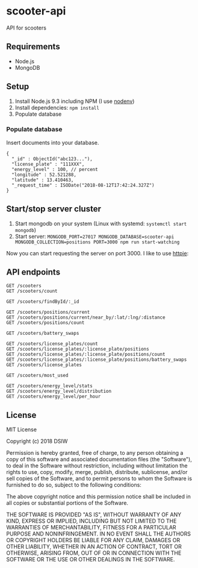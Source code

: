 # scooter-api

API for scooters

## Requirements

* Node.js
* MongoDB

## Setup

1. Install Node.js 9.3 including NPM (I use [nodenv](https://github.com/nodenv/nodenv))
2. Install dependencies: `npm install`
3. Populate database

### Populate database

Insert documents into your database.

```
{
  "_id" : ObjectId("abc123..."),
  "license_plate" : "111XXX",
  "energy_level" : 100, // percent
  "longitude" : 52.521288,
  "latitude" : 13.410463,
  "_request_time" : ISODate("2018-08-12T17:42:24.327Z")
}
```

## Start/stop server cluster

1. Start mongodb on your system (Linux with systemd: `systemctl start mongodb`)
2. Start server: `MONGODB_PORT=27017 MONGODB_DATABASE=scooter-api MONGODB_COLLECTION=positions PORT=3000 npm run start-watching`

Now you can start requesting the server on port 3000. I like to use [httpie](https://httpie.org):

## API endpoints

```
GET /scooters
GET /scooters/count

GET /scooters/findById/:_id

GET /scooters/positions/current
GET /scooters/positions/current/near_by/:lat/:lng/:distance
GET /scooters/positions/count

GET /scooters/battery_swaps

GET /scooters/license_plates/count
GET /scooters/license_plates/:license_plate/positions
GET /scooters/license_plates/:license_plate/positions/count
GET /scooters/license_plates/:license_plate/positions/battery_swaps
GET /scooters/license_plates

GET /scooters/most_used

GET /scooters/energy_level/stats
GET /scooters/energy_level/distribution
GET /scooters/energy_level/per_hour
```

## License

MIT License

Copyright (c) 2018 DSIW

Permission is hereby granted, free of charge, to any person obtaining a copy
of this software and associated documentation files (the "Software"), to deal
in the Software without restriction, including without limitation the rights
to use, copy, modify, merge, publish, distribute, sublicense, and/or sell
copies of the Software, and to permit persons to whom the Software is
furnished to do so, subject to the following conditions:

The above copyright notice and this permission notice shall be included in all
copies or substantial portions of the Software.

THE SOFTWARE IS PROVIDED "AS IS", WITHOUT WARRANTY OF ANY KIND, EXPRESS OR
IMPLIED, INCLUDING BUT NOT LIMITED TO THE WARRANTIES OF MERCHANTABILITY,
FITNESS FOR A PARTICULAR PURPOSE AND NONINFRINGEMENT. IN NO EVENT SHALL THE
AUTHORS OR COPYRIGHT HOLDERS BE LIABLE FOR ANY CLAIM, DAMAGES OR OTHER
LIABILITY, WHETHER IN AN ACTION OF CONTRACT, TORT OR OTHERWISE, ARISING FROM,
OUT OF OR IN CONNECTION WITH THE SOFTWARE OR THE USE OR OTHER DEALINGS IN THE
SOFTWARE.
